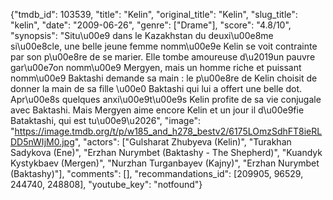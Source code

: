 {"tmdb_id": 103539, "title": "Kelin", "original_title": "Kelin", "slug_title": "kelin", "date": "2009-06-26", "genre": ["Drame"], "score": "4.8/10", "synopsis": "Situ\u00e9 dans le Kazakhstan du deuxi\u00e8me si\u00e8cle, une belle jeune femme nomm\u00e9e Kelin se voit contrainte par son p\u00e8re de se marier. Elle tombe amoureuse d\u2019un pauvre gar\u00e7on nomm\u00e9 Mergyen, mais un homme riche et puissant nomm\u00e9 Baktashi demande sa main : le p\u00e8re de Kelin choisit de donner la main de sa fille \u00e0 Baktashi qui lui a offert une belle dot. Apr\u00e8s quelques anxi\u00e9t\u00e9s Kelin profite de sa vie conjugale avec Baktashi. Mais Mergyen aime encore Kelin et un jour il d\u00e9fie Bataktashi, qui est tu\u00e9\u2026", "image": "https://image.tmdb.org/t/p/w185_and_h278_bestv2/6175LOmzSdhFT8ieRLDD5nWIjM0.jpg", "actors": ["Gulsharat Zhubyeva (Kelin)", "Turakhan Sadykova (Ene)", "Erzhan Nurymbet (Baktashy - The Shepherd)", "Kuandyk Kystykbaev (Mergen)", "Nurzhan Turganbayev (Kajny)", "Erzhan Nurymbet (Baktashy)"], "comments": [], "recommandations_id": [209905, 96529, 244740, 248808], "youtube_key": "notfound"}